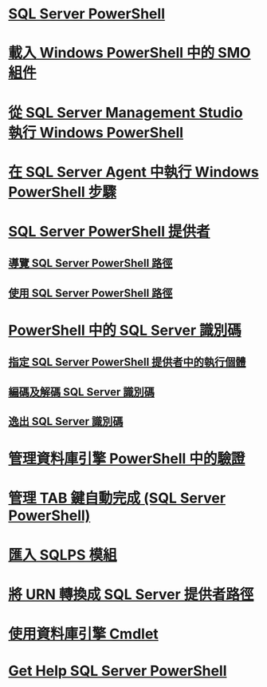 # [SQL Server PowerShell](sql-server-powershell.md)
# [載入 Windows PowerShell 中的 SMO 組件](load-the-smo-assemblies-in-windows-powershell.md)
# [從 SQL Server Management Studio 執行 Windows PowerShell](run-windows-powershell-from-sql-server-management-studio.md)
# [在 SQL Server Agent 中執行 Windows PowerShell 步驟](run-windows-powershell-steps-in-sql-server-agent.md)
# [SQL Server PowerShell 提供者](sql-server-powershell-provider.md)
## [導覽 SQL Server PowerShell 路徑](navigate-sql-server-powershell-paths.md)
## [使用 SQL Server PowerShell 路徑](work-with-sql-server-powershell-paths.md)
# [PowerShell 中的 SQL Server 識別碼](sql-server-identifiers-in-powershell.md)
## [指定 SQL Server PowerShell 提供者中的執行個體](specify-instances-in-the-sql-server-powershell-provider.md)
## [編碼及解碼 SQL Server 識別碼](encode-and-decode-sql-server-identifiers.md)
## [逸出 SQL Server 識別碼](escape-sql-server-identifiers.md)
# [管理資料庫引擎 PowerShell 中的驗證](manage-authentication-in-database-engine-powershell.md)
# [管理 TAB 鍵自動完成 (SQL Server PowerShell)](manage-tab-completion-sql-server-powershell.md)
# [匯入 SQLPS 模組](../database-engine/import-the-sqlps-module.md)
# [將 URN 轉換成 SQL Server 提供者路徑](../database-engine/convert-urns-to-sql-server-provider-paths.md)
# [使用資料庫引擎 Cmdlet](../database-engine/use-the-database-engine-cmdlets.md)
# [Get Help SQL Server PowerShell](../database-engine/get-help-sql-server-powershell.md)

